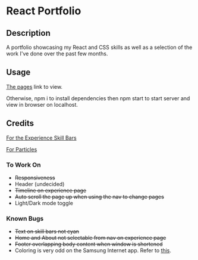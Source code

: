 # React Portfolio

## Description

A portfolio showcasing my React and CSS skills as well as a selection of the work I've done over the past few months.

## Usage

[The pages](https://jthornex.github.io/React-Portfolio/) link to view.

Otherwise, npm i to install dependencies then npm start to start server and view in browser on localhost.

## Credits

[For the Experience Skill Bars](https://www.npmjs.com/package/react-skills)

[For Particles](https://github.com/matteobruni/tsparticles)

### To Work On

- ~~Responsiveness~~
- Header (undecided)
- ~~Timeline on experience page~~
- ~~Auto scroll the page up when using the nav to change pages~~
- Light/Dark mode toggle

### Known Bugs

- ~~Text on skill bars not cyan~~
- ~~Home and About not selectable from nav on experience page~~
- ~~Footer overlapping body content when window is shortened~~
- Coloring is very odd on the Samsung Internet app. Refer to [this](https://stackoverflow.com/questions/60118216/how-do-i-stop-dark-mode-from-destroying-my-css).
